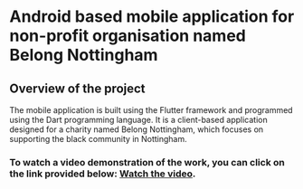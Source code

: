 # Android based mobile application for non-profit organisation named Belong Nottingham 

## Overview of the project
The mobile application is built using the Flutter framework and programmed using the Dart programming language. It is a client-based application designed for a charity named Belong Nottingham, which focuses on supporting the black community in Nottingham.

### To watch a video demonstration of the work, you can click on the link provided below: [Watch the video](https://youtu.be/n8MAhfh0JJ4).
